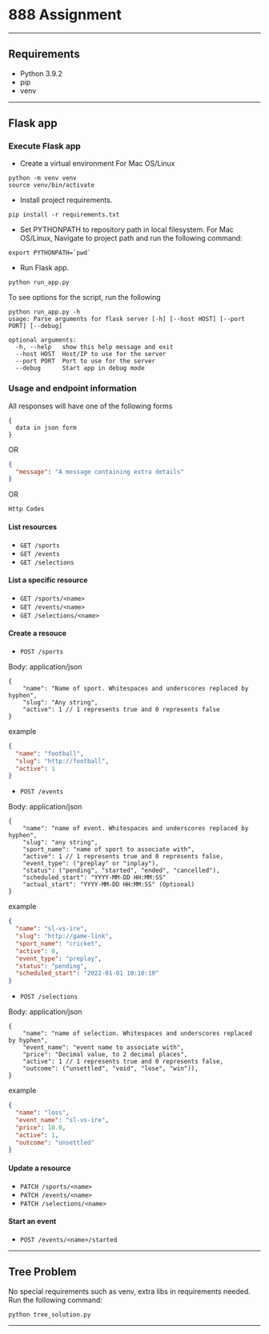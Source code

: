 # 888 Assignment

---

## Requirements

- Python 3.9.2
- pip
- venv

---

## Flask app

### Execute Flask app

- Create a virtual environment
  For Mac OS/Linux

```commandline
python -m venv venv
source venv/bin/activate
```

- Install project requirements.

```commandline
pip install -r requirements.txt
```

- Set PYTHONPATH to repository path in local filesystem.
  For Mac OS/Linux, Navigate to project path and run the following command:

```
export PYTHONPATH=`pwd`
```

- Run Flask app.

```commandline
python run_app.py
```

To see options for the script, run the following

```commandline
python run_app.py -h
usage: Parse arguments for flask server [-h] [--host HOST] [--port PORT] [--debug]

optional arguments:
  -h, --help   show this help message and exit
  --host HOST  Host/IP to use for the server
  --port PORT  Port to use for the server
  --debug      Start app in debug mode
```

### Usage and endpoint information

All responses will have one of the following forms

```
{
  data in json form
}
```

OR

```json
{
  "message": "A message containing extra details"
}
```

OR

```
Http Codes
```

#### List resources

- `GET /sports`
- `GET /events`
- `GET /selections`

#### List a specific resource

- `GET /sports/<name>`
- `GET /events/<name>`
- `GET /selections/<name>`

#### Create a resouce

- `POST /sports`

Body: application/json

```
{
	"name": "Name of sport. Whitespaces and underscores replaced by hyphen",
	"slug": "Any string",
	"active": 1 // 1 represents true and 0 represents false
}
```

example

```json
{
  "name": "football",
  "slug": "http://football",
  "active": 1
}
```

- `POST /events`

Body: application/json

```
{
    "name": "name of event. Whitespaces and underscores replaced by hyphen",
	"slug": "any string",
	"sport_name": "name of sport to associate with",
	"active": 1 // 1 represents true and 0 represents false,
	"event_type": ("preplay" or "inplay"),
	"status": ("pending", "started", "ended", "cancelled"),
	"scheduled_start": "YYYY-MM-DD HH:MM:SS"
	"actual_start": "YYYY-MM-DD HH:MM:SS" (Optional)
}
```

example

```json
{
  "name": "sl-vs-ire",
  "slug": "http://game-link",
  "sport_name": "cricket",
  "active": 0,
  "event_type": "preplay",
  "status": "pending",
  "scheduled_start": "2022-01-01 10:10:10"
}
```

- `POST /selections`

Body: application/json

```
{
    "name": "name of selection. Whitespaces and underscores replaced by hyphen",
	"event_name": "event name to associate with",
	"price": "Decimal value, to 2 decimal places",
	"active": 1 // 1 represents true and 0 represents false,
	"outcome": ("unsettled", "void", "lose", "win")),
}
```

example

```json
{
  "name": "loss",
  "event_name": "sl-vs-ire",
  "price": 10.0,
  "active": 1,
  "outcome": "unsettled"
}
```

#### Update a resource

- `PATCH /sports/<name>`
- `PATCH /events/<name>`
- `PATCH /selections/<name>`

#### Start an event

- `POST /events/<name>/started`

---

## Tree Problem

No special requirements such as venv, extra libs in requirements needed.
Run the following command:

```commandline
python tree_solution.py
```

---
